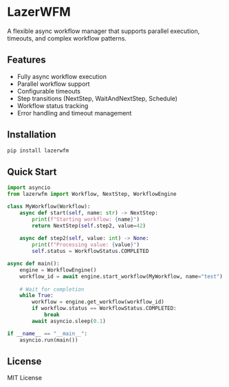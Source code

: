 # LazerWFM

A flexible async workflow manager that supports parallel execution, timeouts, and complex workflow patterns.

## Features

- Fully async workflow execution
- Parallel workflow support
- Configurable timeouts
- Step transitions (NextStep, WaitAndNextStep, Schedule)
- Workflow status tracking
- Error handling and timeout management

## Installation

```bash
pip install lazerwfm
```

## Quick Start

```python
import asyncio
from lazerwfm import Workflow, NextStep, WorkflowEngine

class MyWorkflow(Workflow):
    async def start(self, name: str) -> NextStep:
        print(f"Starting workflow: {name}")
        return NextStep(self.step2, value=42)
    
    async def step2(self, value: int) -> None:
        print(f"Processing value: {value}")
        self.status = WorkflowStatus.COMPLETED

async def main():
    engine = WorkflowEngine()
    workflow_id = await engine.start_workflow(MyWorkflow, name="test")
    
    # Wait for completion
    while True:
        workflow = engine.get_workflow(workflow_id)
        if workflow.status == WorkflowStatus.COMPLETED:
            break
        await asyncio.sleep(0.1)

if __name__ == "__main__":
    asyncio.run(main())
```

## License

MIT License 